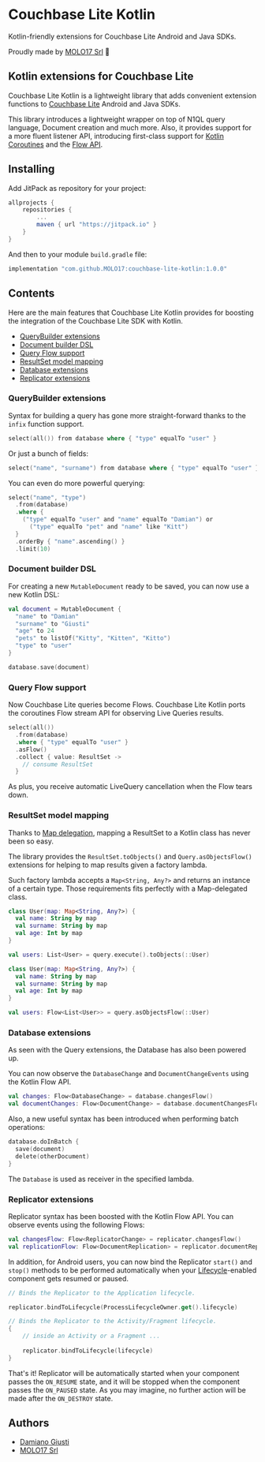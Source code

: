 # Couchbase Lite Kotlin

Kotlin-friendly extensions for Couchbase Lite Android and Java SDKs.

Proudly made by [MOLO17 Srl](https://molo17.com/) 🚀

## Kotlin extensions for Couchbase Lite

Couchbase Lite Kotlin is a lightweight library that adds convenient
extension functions to [Couchbase Lite](https://docs.couchbase.com/couchbase-lite/current/java-android.html)
Android and Java SDKs.

This library introduces a lightweight wrapper on top of N1QL query language,
Document creation and much more. Also, it provides support for a more
fluent listener API, introducing first-class support for
[Kotlin Coroutines](https://kotlinlang.org/docs/reference/coroutines-overview.html) and the
[Flow API](https://kotlinlang.org/docs/reference/coroutines/flow.html).

## Installing

Add JitPack as repository for your project:

```groovy
allprojects {
    repositories {
        ...
        maven { url "https://jitpack.io" }
    }
}
```

And then to your module `build.gradle` file:

```groovy
implementation "com.github.MOLO17:couchbase-lite-kotlin:1.0.0"
```

## Contents

Here are the main features that Couchbase Lite Kotlin provides for
boosting the integration of the Couchbase Lite SDK with Kotlin.

- [QueryBuilder extensions](#querybuilder-extensions)
- [Document builder DSL](#document-builder-dsl)
- [Query Flow support](#query-flow-support)
- [ResultSet model mapping](#resultset-model-mapping)
- [Database extensions](#database-extensions)
- [Replicator extensions](#replicator-extensions)

### QueryBuilder extensions

Syntax for building a query has gone more straight-forward thanks to the
`infix` function support.

```kotlin
select(all()) from database where { "type" equalTo "user" }
```

Or just a bunch of fields:

```kotlin
select("name", "surname") from database where { "type" equalTo "user" }
```

You can even do more powerful querying:

```kotlin
select("name", "type")
  .from(database)
  .where { 
    ("type" equalTo "user" and "name" equalTo "Damian") or
      ("type" equalTo "pet" and "name" like "Kitt") 
  }
  .orderBy { "name".ascending() }
  .limit(10)
```

### Document builder DSL

For creating a new `MutableDocument` ready to be saved, you can now use
a new Kotlin DSL:

```kotlin
val document = MutableDocument {
  "name" to "Damian"
  "surname" to "Giusti"
  "age" to 24
  "pets" to listOf("Kitty", "Kitten", "Kitto")
  "type" to "user"
}

database.save(document)
```

### Query Flow support

Now Couchbase Lite queries become Flows. Couchbase Lite Kotlin ports
the coroutines Flow stream API for observing Live Queries results.

```kotlin
select(all())
  .from(database)
  .where { "type" equalTo "user" }
  .asFlow()
  .collect { value: ResultSet -> 
    // consume ResultSet
  }
```

As plus, you receive automatic LiveQuery cancellation when the Flow tears down.

### ResultSet model mapping

Thanks to [Map delegation](https://kotlinlang.org/docs/reference/delegated-properties.html#storing-properties-in-a-map),
mapping a ResultSet to a Kotlin class has never been so easy.

The library provides the `ResultSet.toObjects()` and `Query.asObjectsFlow()`
extensions for helping to map results given a factory lambda.

Such factory lambda accepts a `Map<String, Any?>` and returns an instance
of a certain type. Those requirements fits perfectly with a Map-delegated
class.

```kotlin
class User(map: Map<String, Any?>) {
  val name: String by map
  val surname: String by map
  val age: Int by map
}

val users: List<User> = query.execute().toObjects(::User)
```

```kotlin
class User(map: Map<String, Any?>) {
  val name: String by map
  val surname: String by map
  val age: Int by map
}

val users: Flow<List<User>> = query.asObjectsFlow(::User)
```

### Database extensions

As seen with the Query extensions, the Database has also been powered up.

You can now observe the `DatabaseChange` and `DocumentChangeEvents` using
the Kotlin Flow API.

```kotlin
val changes: Flow<DatabaseChange> = database.changesFlow()
val documentChanges: Flow<DocumentChange> = database.documentChangesFlow(docId)
```

Also, a new useful syntax has been introduced when performing batch operations:

```kotlin
database.doInBatch {
  save(document)
  delete(otherDocument)
}
```

The `Database` is used as receiver in the specified lambda.

### Replicator extensions

Replicator syntax has been boosted with the Kotlin Flow API. You can
observe events using the following Flows:

```kotlin
val changesFlow: Flow<ReplicatorChange> = replicator.changesFlow()
val replicationFlow: Flow<DocumentReplication> = replicator.documentReplicationFlow()
```

In addition, for Android users, you can now bind the Replicator
`start()` and `stop()` methods to be performed automatically when your
[Lifecycle](https://developer.android.com/jetpack/androidx/releases/lifecycle)-enabled
component gets resumed or paused.

```kotlin
// Binds the Replicator to the Application lifecycle.

replicator.bindToLifecycle(ProcessLifecycleOwner.get().lifecycle)
```

```kotlin
// Binds the Replicator to the Activity/Fragment lifecycle.
{
    // inside an Activity or a Fragment ...
    
    replicator.bindToLifecycle(lifecycle)
}
```

That's it! Replicator will be automatically started when your component
passes the `ON_RESUME` state, and it will be stopped when the component
passes the `ON_PAUSED` state. As you may imagine, no further action will
be made after the `ON_DESTROY` state.

## Authors

- [Damiano Giusti](https://github.com/damianogiusti/)
- [MOLO17 Srl](https://molo17.com/)
